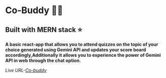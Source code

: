 # Co-Buddy ✍🏻
## Built with MERN stack ⭐️
**A basic react-app that allows you to attend quizzes on the topic of your choice generated using Gemini API and updates your score board accordingly,Additionally
it allows you to experience the power of Gemini API in web through the chat option.**

_Live URL-[Co-buddy](https://co-buddy.netlify.app/)_

